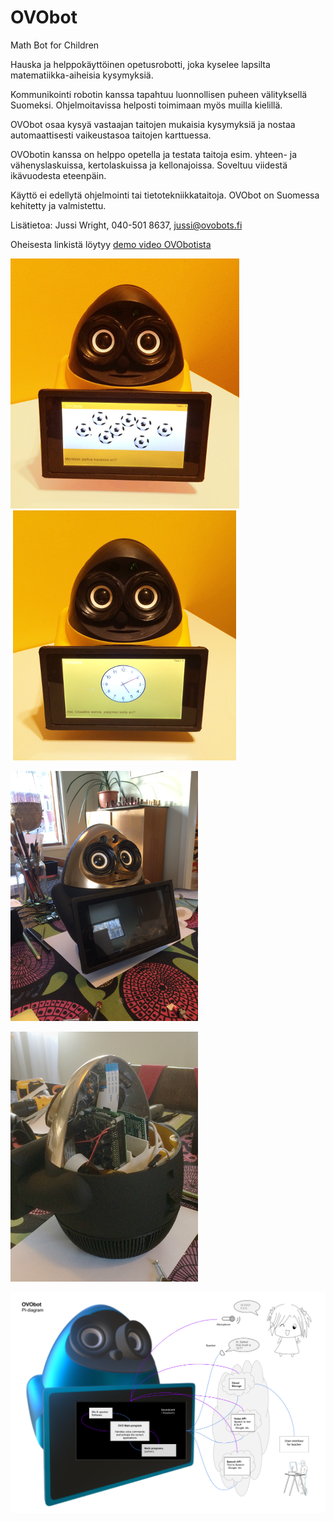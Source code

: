 # OVObot
Math Bot for Children

Hauska ja helppokäyttöinen opetusrobotti, joka kyselee lapsilta matematiikka-aiheisia kysymyksiä.

Kommunikointi robotin kanssa tapahtuu luonnollisen puheen välityksellä Suomeksi. Ohjelmoitavissa helposti toimimaan myös muilla kielillä.

OVObot osaa kysyä vastaajan taitojen mukaisia kysymyksiä ja nostaa automaattisesti vaikeustasoa taitojen karttuessa.

OVObotin kanssa on helppo opetella ja testata taitoja esim. yhteen- ja vähenyslaskuissa, kertolaskuissa ja kellonajoissa. 
Soveltuu viidestä ikävuodesta eteenpäin.

Käyttö ei edellytä ohjelmointi tai tietotekniikkataitoja. OVObot on Suomessa kehitetty ja valmistettu.

Lisätietoa: Jussi Wright, 040-501 8637,  jussi@ovobots.fi


Oheisesta linkistä löytyy [demo video OVObotista](https://youtu.be/mZVHh3lhfqE)

![OVObot](/images/OVObot_Yellow_2.png)
![OVObot](/images/OVObot_Yellow_3.png)

![Golden Boy](/images/Golden_Boy1.png)

![Golden Boy](/images/Golden_Boy2.png)

![OVO_PI](/images/OVO_PI.png)

